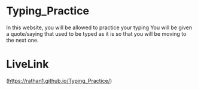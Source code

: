 # Typing_Practice
In this website, you will be allowed to practice your typing You will be given a quote/saying that used to be typed as it is so that you will be moving to the next one.
# LiveLink
(https://rathan1.github.io/Typing_Practice/)

